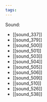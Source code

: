 ```yaml
---
tags:
---
```

Sound:
- [[sound_337]]
- [[sound_379]]
- [[sound_500]]
- [[sound_501]]
- [[sound_503]]
- [[sound_504]]
- [[sound_505]]
- [[sound_506]]
- [[sound_509]]
- [[sound_510]]
- [[sound_526]]
- [[sound_538]]
